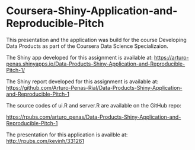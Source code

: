 # Coursera-Shiny-Application-and-Reproducible-Pitch

This presentation and the application was build for the course Developing Data Products as part of the Coursera Data Science Specializaion.

The Shiny app developed for this assignment is available at:  https://arturo-penas.shinyapps.io/Data-Products-Shiny-Application-and-Reproducible-Pitch-1/

The Shiny report developed for this assignment is available at: 
https://github.com/Arturo-Penas-Rial/Data-Products-Shiny-Application-and-Reproducible-Pitch-1

The source codes of ui.R and server.R are available on the GitHub repo: 

https://rpubs.com/arturo_penas/Data-Products-Shiny-Application-and-Reproducible-Pitch-1

The presentation for this application is availble at: http://rpubs.com/kevinh/331261